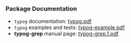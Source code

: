### Package Documentation

- `typog` documentation: [typog.pdf](https://cspiel.github.io/typog/typog.pdf)
- `typog` examples and tests: [typog-example.pdf](https://cspiel.github.io/typog/typog-example.pdf)
- **typog-grep** manual page: [typog-grep.1.pdf](https://cspiel.github.io/typog/typog-grep.1.pdf)

